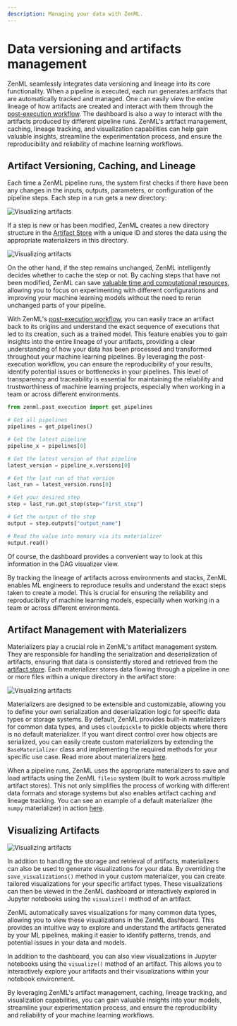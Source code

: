 ```yaml
---
description: Managing your data with ZenML.
---
```


# Data versioning and artifacts management

ZenML seamlessly integrates data versioning and lineage into its core functionality. When a pipeline is executed, each run generates artifacts that are automatically tracked and managed. One can easily view the entire lineage of how artifacts are created and interact with them through the [post-execution workflow](../starter-guide/fetch-runs-after-execution.md). The dashboard is also a way to interact with the artifacts produced by different pipeline runs. ZenML's artifact management, caching, lineage tracking, and visualization capabilities can help gain valuable insights, streamline the experimentation process, and ensure the reproducibility and reliability of machine learning workflows.

## Artifact Versioning, Caching, and Lineage

Each time a ZenML pipeline runs, the system first checks if there have been any changes in the inputs, outputs, parameters, or configuration of the pipeline steps. Each step in a run gets a new directory:

![Visualizing artifacts](../../.gitbook/assets/zenml\_artifact\_store\_underthehood\_1.png)

If a step is new or has been modified, ZenML creates a new directory structure in the [Artifact Store](../component-galery/artifact-stores/) with a unique ID and stores the data using the appropriate materializers in this directory.

![Visualizing artifacts](../../.gitbook/assets/zenml\_artifact\_store\_underthehood\_2.png)

On the other hand, if the step remains unchanged, ZenML intelligently decides whether to cache the step or not. By caching steps that have not been modified, ZenML can save [valuable time and computational resources](../starter-guide/iterate-on-your-code.md), allowing you to focus on experimenting with different configurations and improving your machine learning models without the need to rerun unchanged parts of your pipeline.

With ZenML's [post-execution workflow](../starter-guide/fetch-runs-after-execution.md), you can easily trace an artifact back to its origins and understand the exact sequence of executions that led to its creation, such as a trained model. This feature enables you to gain insights into the entire lineage of your artifacts, providing a clear understanding of how your data has been processed and transformed throughout your machine learning pipelines. By leveraging the post-execution workflow, you can ensure the reproducibility of your results, identify potential issues or bottlenecks in your pipelines. This level of transparency and traceability is essential for maintaining the reliability and trustworthiness of machine learning projects, especially when working in a team or across different environments.

```python
from zenml.post_execution import get_pipelines

# Get all pipelines
pipelines = get_pipelines()

# Get the latest pipeline
pipeline_x = pipelines[0]

# Get the latest version of that pipeline
latest_version = pipeline_x.versions[0]

# Get the last run of that version
last_run = latest_version.runs[0]

# Get your desired step
step = last_run.get_step(step="first_step")

# Get the output of the step
output = step.outputs["output_name"]

# Read the value into memory via its materializer
output.read()  
```

Of course, the dashboard provides a convenient way to look at this information in the DAG visualizer view.

By tracking the lineage of artifacts across environments and stacks, ZenML enables ML engineers to reproduce results and understand the exact steps taken to create a model. This is crucial for ensuring the reliability and reproducibility of machine learning models, especially when working in a team or across different environments.

## Artifact Management with Materializers

Materializers play a crucial role in ZenML's artifact management system. They are responsible for handling the serialization and deserialization of artifacts, ensuring that data is consistently stored and retrieved from the [artifact store](../component-galery/artifact-stores/). Each materializer stores data flowing through a pipeline in one or more files within a unique directory in the artifact store:

![Visualizing artifacts](../../.gitbook/assets/zenml\_artifact\_store\_underthehood\_3.png)

Materializers are designed to be extensible and customizable, allowing you to define your own serialization and deserialization logic for specific data types or storage systems. By default, ZenML provides built-in materializers for common data types, and uses `cloudpickle` to pickle objects where there is no default materializer. If you want direct control over how objects are serialized, you can easily create custom materializers by extending the `BaseMaterializer` class and implementing the required methods for your specific use case. Read more about materializers [here](handle-custom-data-types.md).

When a pipeline runs, ZenML uses the appropriate materializers to save and load artifacts using the ZenML `fileio` system (built to work across multiple artifact stores). This not only simplifies the process of working with different data formats and storage systems but also enables artifact caching and lineage tracking. You can see an example of a default materializer (the `numpy` materializer) in action [here](https://github.com/zenml-io/zenml/blob/main/src/zenml/materializers/numpy\_materializer.py).

## Visualizing Artifacts

![Visualizing artifacts](../../.gitbook/assets/intro\_dashboard\_details.png)

In addition to handling the storage and retrieval of artifacts, materializers can also be used to generate visualizations for your data. By overriding the `save_visualizations()` method in your custom materializer, you can create tailored visualizations for your specific artifact types. These visualizations can then be viewed in the ZenML dashboard or interactively explored in Jupyter notebooks using the `visualize()` method of an artifact.

ZenML automatically saves visualizations for many common data types, allowing you to view these visualizations in the ZenML dashboard. This provides an intuitive way to explore and understand the artifacts generated by your ML pipelines, making it easier to identify patterns, trends, and potential issues in your data and models.

In addition to the dashboard, you can also view visualizations in Jupyter notebooks using the `visualize()` method of an artifact. This allows you to interactively explore your artifacts and their visualizations within your notebook environment.

By leveraging ZenML's artifact management, caching, lineage tracking, and visualization capabilities, you can gain valuable insights into your models, streamline your experimentation process, and ensure the reproducibility and reliability of your machine learning workflows.
